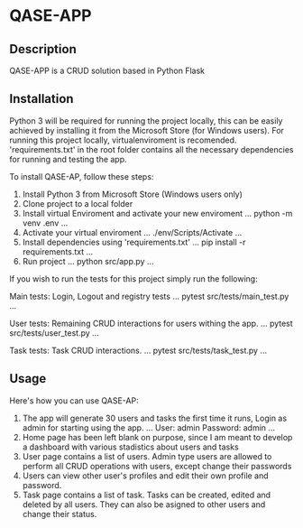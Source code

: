 # QASE-APP

## Description

QASE-APP is a CRUD solution based in Python Flask

## Installation

Python 3 will be required for running the project locally, this can be easily achieved by installing it from the Microsoft Store (for Windows users).
For running this project locally, virtualenviroment is recomended. 'requirements.txt' in the root folder contains all the necessary dependencies for running and testing the app.

To install QASE-AP, follow these steps:

1. Install Python 3 from Microsoft Store (Windows users only)
2. Clone project to a local folder
3. Install virtual Enviroment and activate your new enviroment 
...
python -m venv .env
...
4. Activate your virtual enviroment
...
./env/Scripts/Activate
...
5. Install dependencies using 'requirements.txt'
...
pip install -r requirements.txt
... 
6. Run project
...
 python src/app.py
... 

If you wish to run the tests for this project simply run the following: 

Main tests: Login, Logout and registry tests
...
pytest src/tests/main_test.py
...

User tests: Remaining CRUD interactions for users withing the app.
...
pytest src/tests/user_test.py
...

Task tests: Task CRUD interactions.
...
pytest src/tests/task_test.py
...

## Usage

Here's how you can use QASE-AP:

1. The app will generate 30 users and tasks the first time it runs, Login as admin for starting using the app.
...
User: admin
Password: admin
...
2. Home page has been left blank on purpose, since I am meant to develop a dashboard with various stadistics about users and tasks
3. User page contains a list of users. Admin type users are allowed to perform all CRUD operations with users, except change their passwords
4. Users can view other user's profiles and edit their own profile and password. 
5. Task page contains a list of task. Tasks can be created, edited and deleted by all users. They can also be asigned to other users and change their status. 
